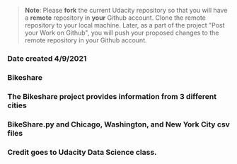 >**Note**: Please **fork** the current Udacity repository so that you will have a **remote** repository in **your** Github account. Clone the remote repository to your local machine. Later, as a part of the project "Post your Work on Github", you will push your proposed changes to the remote repository in your Github account.

### Date created 4/9/2021

### Bikeshare

### The Bikeshare project provides information from 3 different cities

### BikeShare.py and Chicago, Washington, and New York City csv files

### Credit goes to Udacity Data Science class.


